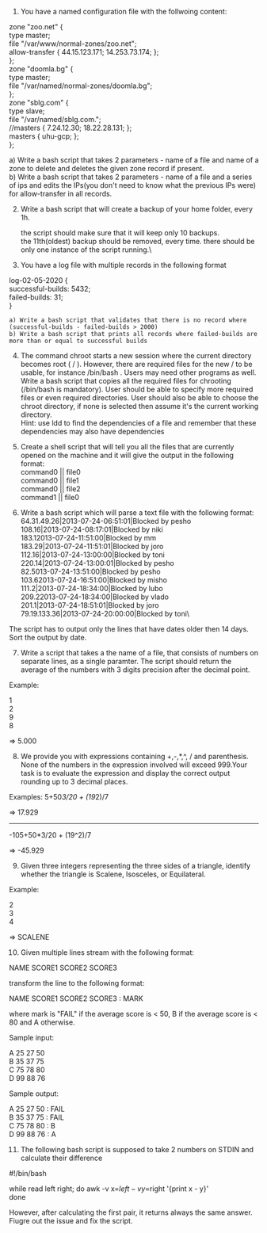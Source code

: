 1. You have a named configuration file with the follwoing content:

zone "zoo.net" {\
       type master;\
       file "/var/www/normal-zones/zoo.net";\
       allow-transfer { 44.15.123.171; 14.253.73.174; };\
};\
zone "doomla.bg" {\
       type master;\
       file "/var/named/normal-zones/doomla.bg";\
};\
zone "sblg.com" {\
       type slave;\
       file "/var/named/sblg.com.";\
       //masters { 7.24.12.30; 18.22.28.131; };\
       masters { uhu-gcp; };\
};

   a) Write a bash script that takes 2 parameters - name of a file and name of a zone to delete and deletes the given zone record if present.\
   b) Write a bash script that takes 2 parameters - name of a file and a series of ips and edits the IPs(you don't need to know what the previous IPs were) for allow-transfer in all records.


2. Write a bash script that will create a backup of your home folder, every 1h.

    the script should make sure that it will keep only 10 backups.\
    the 11th(oldest) backup should be removed, every time.
    there should be only one instance of the script running.\

3. You have a log file with multiple records in the following format

log-02-05-2020 {\
	successful-builds: 5432;\
	failed-builds: 31;\
}

	a) Write a bash script that validates that there is no record where (successful-builds - failed-builds > 2000)
	b) Write a bash script that prints all records where failed-builds are more than or equal to successful builds

4. The command chroot starts a new session where the current directory becomes root ( / ). However, there are required files for the new / to be usable, for instance /bin/bash . Users may need other programs as well.\
Write a bash script that copies all the required files for chrooting (/bin/bash is mandatory). User should be able to specify more required files or even required directories. User should also be able to choose  the chroot directory, if none is selected then assume it's the current working directory.\
Hint: use ldd to find the dependencies of a file and remember that these dependencies may also have dependencies

5. Create a shell script that will tell you all the files that are currently opened on the machine and it will give the output in the following format:\
  command0 || file0\
  command0 || file1\
  command0 || file2\
  command1 || file0

6. Write a bash script which will parse a text file with the following format:\
64.31.49.26|2013-07-24-06:51:01|Blocked by pesho\
108.16|2013-07-24-08:17:01|Blocked by niki\
183.12013-07-24-11:51:00|Blocked by mm\
183.29|2013-07-24-11:51:01|Blocked by joro\
112.16|2013-07-24-13:00:00|Blocked by toni\
220.14|2013-07-24-13:00:01|Blocked by pesho\
82.5013-07-24-13:51:00|Blocked by pesho\
103.62013-07-24-16:51:00|Blocked by misho\
111.2|2013-07-24-18:34:00|Blocked by lubo\
209.22013-07-24-18:34:00|Blocked by vlado\
201.1|2013-07-24-18:51:01|Blocked by joro\
79.19.133.36|2013-07-24-20:00:00|Blocked by toni\

The script has to output only the lines that have dates older then 14 days. Sort the output by date. 

7. Write a script that takes a the name of a file, that consists of numbers on separate lines, as a single paramter. The script should return the average of the numbers with 3 digits precision after the decimal point.

Example:

1\
2\
9\
8

=> 5.000

8. We provide you with expressions containing +,-,*,^, / and parenthesis. None of the numbers in the expression involved will exceed 999.Your task is to evaluate the expression and display the correct output rounding up to 3 decimal places. 

Examples:
5+50*3/20 + (19*2)/7

=> 17.929

-----------

-105+50*3/20 + (19^2)/7

=> -45.929

9. Given three integers representing the three sides of a triangle, identify whether the triangle is Scalene, Isosceles, or Equilateral.

Example:

2\
3\
4

=> SCALENE

10. Given multiple lines stream with the following format: 

NAME SCORE1 SCORE2 SCORE3

transform the line to the following format:

NAME SCORE1 SCORE2 SCORE3 : MARK

where mark is "FAIL" if the average score is < 50, B if the average score is < 80 and A otherwise.

Sample input:

A 25 27 50\
B 35 37 75\
C 75 78 80\
D 99 88 76

Sample output:

A 25 27 50 : FAIL\
B 35 37 75 : FAIL\
C 75 78 80 : B\
D 99 88 76 : A

11. The following bash script is supposed to take 2 numbers on STDIN and calculate their difference

#!/bin/bash

while read left right; do
        awk -v x=$left -v y=$right '{print x - y}'        
done

However, after calculating the first pair, it returns always the same answer. Fiugre out the issue and fix the script.

